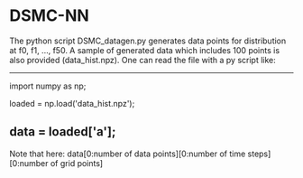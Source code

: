 # DSMC-NN
The python script DSMC_datagen.py generates data points for distribution at f0, f1, ..., f50.
A sample of generated data which includes 100 points is also provided (data_hist.npz). One can read the file with a py script like:

---------------------------
import numpy as np;

loaded = np.load('data_hist.npz');

data = loaded['a'];
--------------------------

Note that here:
data[0:number of data points][0:number of time steps][0:number of grid points]
